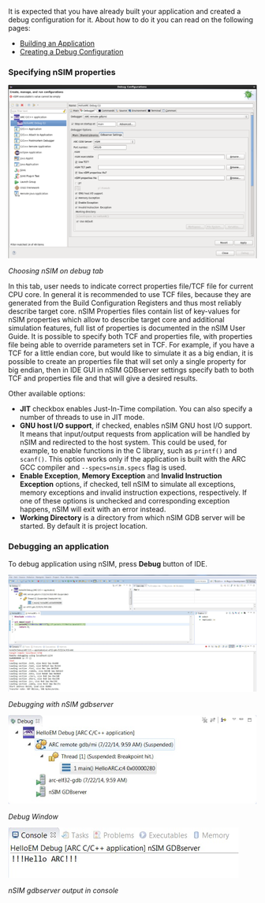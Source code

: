 
It is expected that you have already built your application and created a
 debug configuration for it. About how to do it you can read on the following
pages:
* [Building an Application](Building-User-Guide)
* [Creating a Debug Configuration](Creating-a-Debug-Configuration)


### Specifying nSIM properties

   ![Choosing nSIM on debug tab](images/debugging/nsim/nsim_tab.png)

   _Choosing nSIM on debug tab_

   In this tab, user needs to indicate correct properties file/TCF file for
   current CPU core. In general it is recommended to use TCF files, because
   they are generated from the Build Configuration Registers and thus most
   reliably describe target core. nSIM Properties files contain list of
   key-values for nSIM properties which allow to describe target core and
   additional simulation features, full list of properties is documented in the
   nSIM User Guide.  It is possible to specify both TCF and properties file,
   with properties file being able to override parameters set in TCF. For
   example, if you have a TCF for a little endian core, but would like to
   simulate it as a big endian, it is possible to create an properties file
   that will set only a single property for big endian, then in IDE GUI in nSIM
   GDBserver settings specify bath to both TCF and properties file and that
   will give a desired results.


   Other available options:
   - **JIT** checkbox enables Just-In-Time compilation. You can also specify a number
    of threads to use in JIT mode.
   - **GNU host I/O support**, if checked, enables nSIM GNU host I/O support. It means
    that input/output requests from application will be handled by nSIM and redirected
    to the host system. This could be used, for example, to enable functions in the
    C library, such as `printf()` and `scanf()`. This option works only if the application
    is built with the ARC GCC compiler and `--specs=nsim.specs` flag is used.
   - **Enable Exception**, **Memory Exception** and **Invalid Instruction Exception**
    options, if checked, tell nSIM to simulate all exceptions, memory exceptions and
    invalid instruction expections, respectively. If one of these options is unchecked
    and corresponding exception happens, nSIM will exit with an error instead.
   - **Working Directory** is a directory from which nSIM GDB server will be
     started. By default it is project location.

### Debugging an application

To debug application using nSIM, press **Debug** button of IDE.


   ![Debugging with nSIM gdbserver](images/debugging/nsim/nsim_debug.png)

   _Debugging with nSIM gdbserver_

   ![Debug Window](images/debugging/nsim/nsim_debug_window.png)

   _Debug Window_

   ![nSIM gdbserver output in console](images/debugging/nsim/nsim_output.png)

   _nSIM gdbserver output in console_

